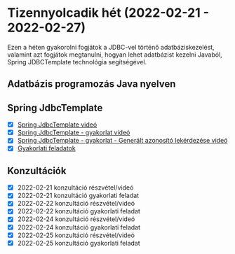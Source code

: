 # Tizennyolcadik hét (2022-02-21 - 2022-02-27)

Ezen a héten gyakorolni fogjátok a JDBC-vel történő adatbáziskezelést, valamint azt fogjátok megtanulni, hogyan lehet
adatbázist kezelni Javaból, Spring JDBCTemplate technológia segítségével.

## Adatbázis programozás Java nyelven

## Spring JdbcTemplate

* [x] [Spring JdbcTemplate videó](https://e-learning.training360.com/courses/take/adatbazis-programozas-jpa-technologiaval/lessons/30468988-spring-jdbctemplate)
* [x] [Spring JdbcTemplate - gyakorlat videó](https://e-learning.training360.com/courses/take/adatbazis-programozas-jpa-technologiaval/lessons/30468991-spring-jdbctemplate-gyakorlat)
* [x] [Spring JdbcTemplate - gyakorlat - Generált azonosító lekérdezése videó](https://e-learning.training360.com/courses/take/adatbazis-programozas-jpa-technologiaval/lessons/30468996-spring-jdbctemplate-gyakorlat-generalt-azonosito-lekerdezese)
* [x] [Gyakorlati feladatok](https://github.com/Training360/java-jpa-public/blob/master/jdbc-lab.md)

## Konzultációk

* [x] 2022-02-21 konzultáció részvétel/videó
* [x] 2022-02-21 konzultáció gyakorlati feladat
* [x] 2022-02-22 konzultáció részvétel/videó
* [x] 2022-02-22 konzultáció gyakorlati feladat
* [x] 2022-02-24 konzultáció részvétel/videó
* [x] 2022-02-24 konzultáció gyakorlati feladat
* [x] 2022-02-25 konzultáció részvétel/videó
* [x] 2022-02-25 konzultáció gyakorlati feladat